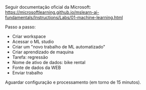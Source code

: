 Seguir documentação oficial da Microsoft: https://microsoftlearning.github.io/mslearn-ai-fundamentals/Instructions/Labs/01-machine-learning.html

Passo a passo:

- Criar workspace
- Acessar o ML studio 
- Criar um "novo trabalho de ML automatizado"
- Criar  aprendizado de maquina 
- Tarefa:  regressão 
- Nome de ativo de dados: bike rental 
- Fonte de dados da WEB
- Enviar trabalho

Aguardar configuração e processamento (em torno de 15 minutos).
